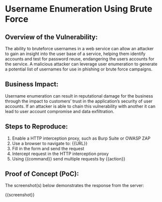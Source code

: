 # Username Enumeration Using Brute Force

## Overview of the Vulnerability:

The ability to bruteforce usernames in a web service can allow an attacker to gain an insight into the user base of a service, helping them identify accounts and test for password reuse, endangering the users accounts for the service. A malicious attacker can leverage user enumeration to generate a potential list of usernames for use in phishing or brute force campaigns.

## Business Impact:

Username enumeration can result in reputational damage for the business through the impact to customers’ trust in the application’s security of user accounts. If an attacker is able to chain this vulnerability with another it can lead to user account compromise and data exfiltration.

## Steps to Reproduce:

1. Enable a HTTP interception proxy, such as Burp Suite or OWASP ZAP
1. Use a browser to navigate to: {{URL}}
1. Fill in the form and send the request
1. Intercept request in the HTTP interception proxy
1. Using {{command}} send multiple requests by {{action}}

## Proof of Concept (PoC):

The screenshot(s) below demonstrates the response from the server:

{{screenshot}}
